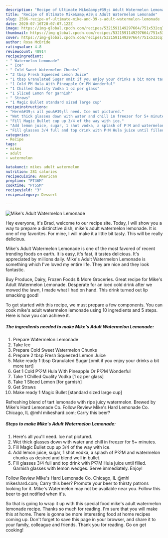 ```yaml
---
description: "Recipe of Ultimate Mike&amp;#39;s Adult Watermelon Lemonade"
title: "Recipe of Ultimate Mike&amp;#39;s Adult Watermelon Lemonade"
slug: 2596-recipe-of-ultimate-mike-and-39-s-adult-watermelon-lemonade
date: 2020-07-16T20:07:07.122Z
image: https://img-global.cpcdn.com/recipes/5321591149297664/751x532cq70/mikes-adult-watermelon-lemonade-recipe-main-photo.jpg
thumbnail: https://img-global.cpcdn.com/recipes/5321591149297664/751x532cq70/mikes-adult-watermelon-lemonade-recipe-main-photo.jpg
cover: https://img-global.cpcdn.com/recipes/5321591149297664/751x532cq70/mikes-adult-watermelon-lemonade-recipe-main-photo.jpg
author: Rosa McBride
ratingvalue: 4.8
reviewcount: 48914
recipeingredient:
- " Watermelon Lemonade"
- " Ice"
- " Cold Sweet Watermelon Chunks"
- "2 tbsp Fresh Squeezed Lemon Juice"
- "1 tbsp Granulated Sugar omit if you enjoy your drinks a bit more tart"
- "1 Cold PM Hula With Pineapple Or PM Wonderful"
- "1 Chilled Quality Vodka 1 oz per glass"
- "1 Sliced Lemon for garnish"
- " Straws"
- "1 Magic Bullet standard sized large cup"
recipeinstructions:
- "Here&#39;s all you&#39;ll need. Ice not pictured."
- "Wet thick glasses down with water and chill in freezer for 5+ minutes."
- "Fill Magic Bullet cup up 3/4 of the way with ice."
- "Add lemon juice, sugar, 1 shot vodka, a splash of P♡M and watermelon chunks as desired and blend well in bullet."
- "Fill glasses 3/4 full and top drink with P♡M Hula juice until filled. Garnish glasses with lemon wedges. Serve immediately. Enjoy!"
categories:
- Recipe
tags:
- mikes
- adult
- watermelon

katakunci: mikes adult watermelon 
nutrition: 281 calories
recipecuisine: American
preptime: "PT36M"
cooktime: "PT55M"
recipeyield: "3"
recipecategory: Dessert

---
```



![Mike&#39;s Adult Watermelon Lemonade](https://img-global.cpcdn.com/recipes/5321591149297664/751x532cq70/mikes-adult-watermelon-lemonade-recipe-main-photo.jpg)

Hey everyone, it's Brad, welcome to our recipe site. Today, I will show you a way to prepare a distinctive dish, mike&#39;s adult watermelon lemonade. It is one of my favorites. For mine, I will make it a little bit tasty. This will be really delicious.

Mike&#39;s Adult Watermelon Lemonade is one of the most favored of recent trending foods on earth. It is easy, it's fast, it tastes delicious. It's appreciated by millions daily. Mike&#39;s Adult Watermelon Lemonade is something which I've loved my entire life. They are nice and they look fantastic.

Buy Produce, Dairy, Frozen Foods &amp; More Groceries. Great recipe for Mike&#39;s Adult Watermelon Lemonade. Desperate for an iced cold drink after we mowed the lawn, I made what I had on hand. This drink turned out lip smacking good!


To get started with this recipe, we must prepare a few components. You can cook mike&#39;s adult watermelon lemonade using 10 ingredients and 5 steps. Here is how you can achieve it.

<!--inarticleads1-->

##### The ingredients needed to make Mike&#39;s Adult Watermelon Lemonade:

1. Prepare  Watermelon Lemonade
1. Take  Ice
1. Prepare  Cold Sweet Watermelon Chunks
1. Prepare 2 tbsp Fresh Squeezed Lemon Juice
1. Make ready 1 tbsp Granulated Sugar [omit if you enjoy your drinks a bit more tart]
1. Get 1 Cold P♡M Hula With Pineapple Or P♡M Wonderful
1. Take 1 Chilled Quality Vodka [1 oz per glass]
1. Take 1 Sliced Lemon [for garnish]
1. Get  Straws
1. Make ready 1 Magic Bullet [standard sized large cup]


Refreshing blend of tart lemonade with ripe juicy watermelon. Brewed by Mike&#39;s Hard Lemonade Co. Follow Review Mike&#39;s Hard Lemonade Co. Chicago, IL @mhl mikeshard.com; Carry this beer? 

<!--inarticleads2-->

##### Steps to make Mike&#39;s Adult Watermelon Lemonade:

1. Here&#39;s all you&#39;ll need. Ice not pictured.
1. Wet thick glasses down with water and chill in freezer for 5+ minutes.
1. Fill Magic Bullet cup up 3/4 of the way with ice.
1. Add lemon juice, sugar, 1 shot vodka, a splash of P♡M and watermelon chunks as desired and blend well in bullet.
1. Fill glasses 3/4 full and top drink with P♡M Hula juice until filled. Garnish glasses with lemon wedges. Serve immediately. Enjoy!


Follow Review Mike&#39;s Hard Lemonade Co. Chicago, IL @mhl mikeshard.com; Carry this beer? Promote your beer to thirsty patrons looking for it. Mike&#39;s Watermelon may not be available near you. Follow this beer to get notified when it&#39;s. 

So that is going to wrap it up with this special food mike&#39;s adult watermelon lemonade recipe. Thanks so much for reading. I'm sure that you will make this at home. There is gonna be more interesting food at home recipes coming up. Don't forget to save this page in your browser, and share it to your family, colleague and friends. Thank you for reading. Go on get cooking!
